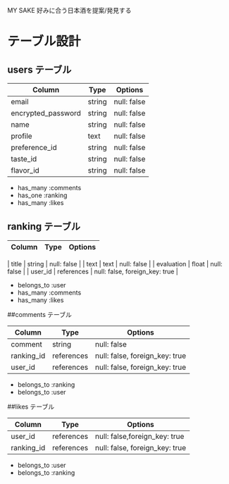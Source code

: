MY SAKE
好みに合う日本酒を提案/発見する



# テーブル設計

## users テーブル

| Column             | Type   | Options     |
| ------------------ | ------ | ----------- |
| email              | string | null: false |
| encrypted_password | string | null: false |
| name               | string | null: false |
| profile             | text   | null: false |
| preference_id      | string  | null: false |
| taste_id           | string   | null: false |
| flavor_id           | string   | null: false |

- has_many :comments
- has_one  :ranking
- has_many :likes





## ranking テーブル

| Column | Type       | Options                        |
| ------ | ---------- | ------------------------------ |

| title | string | null: false |
| text | text | null: false |
| evaluation | float | null: false |
| user_id  | references | null: false, foreign_key: true |

- belongs_to :user
- has_many :comments
- has_many :likes


##comments  テーブル

| Column | Type       | Options                        |
| ------ | ---------- | ------------------------------ |
| comment | string | null: false |
| ranking_id  | references | null: false, foreign_key: true |
| user_id  | references | null: false, foreign_key: true |


- belongs_to :ranking
- belongs_to :user

##likes テーブル

| Column | Type       | Options                        |
| ------ | ---------- | ------------------------------ |
| user_id | references | null: false,foreign_key: true |
| ranking_id  | references | null: false, foreign_key: true |

- belongs_to :user
- belongs_to :ranking





